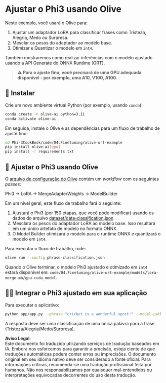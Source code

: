 # Ajustar o Phi3 usando Olive

Neste exemplo, você usará o Olive para:

1. Ajustar um adaptador LoRA para classificar frases como Tristeza, Alegria, Medo ou Surpresa.
1. Mesclar os pesos do adaptador ao modelo base.
1. Otimizar e Quantizar o modelo em `int4`.

Também mostraremos como realizar inferências com o modelo ajustado usando a API Generate do ONNX Runtime (ORT).

> **⚠️ Para o ajuste fino, você precisará de uma GPU adequada disponível - por exemplo, uma A10, V100, A100.**

## 💾 Instalar

Crie um novo ambiente virtual Python (por exemplo, usando `conda`):

```bash
conda create -n olive-ai python=3.11
conda activate olive-ai
```

Em seguida, instale o Olive e as dependências para um fluxo de trabalho de ajuste fino:

```bash
cd Phi-3CookBook/code/04.Finetuning/olive-ort-example
pip install olive-ai[gpu]
pip install -r requirements.txt
```

## 🧪 Ajustar o Phi3 usando Olive

O [arquivo de configuração do Olive](../../../../../code/03.Finetuning/olive-ort-example/phrase-classification.json) contém um *workflow* com os seguintes *passes*:

Phi3 -> LoRA -> MergeAdapterWeights -> ModelBuilder

Em um nível geral, este fluxo de trabalho fará o seguinte:

1. Ajustará o Phi3 (por 150 etapas, que você pode modificar) usando os dados do arquivo [dataset/data-classification.json](../../../../../code/03.Finetuning/olive-ort-example/dataset/dataset-classification.json).
1. Mesclará os pesos do adaptador LoRA ao modelo base. Isso resultará em um único artefato de modelo no formato ONNX.
1. O Model Builder otimizará o modelo para o runtime ONNX *e* quantizará o modelo em `int4`.

Para executar o fluxo de trabalho, rode:

```bash
olive run --config phrase-classification.json
```

Quando o Olive terminar, o modelo Phi3 ajustado e otimizado em `int4` estará disponível em: `code/04.Finetuning/olive-ort-example/models/lora-merge-mb/gpu-cuda_model`.

## 🧑‍💻 Integrar o Phi3 ajustado em sua aplicação

Para executar o aplicativo:

```bash
python app/app.py --phrase "cricket is a wonderful sport!" --model-path models/lora-merge-mb/gpu-cuda_model
```

A resposta deve ser uma classificação de uma única palavra para a frase (Tristeza/Alegria/Medo/Surpresa).

**Aviso Legal**:  
Este documento foi traduzido utilizando serviços de tradução baseados em IA. Embora nos esforcemos para garantir a precisão, esteja ciente de que traduções automáticas podem conter erros ou imprecisões. O documento original em seu idioma nativo deve ser considerado a fonte oficial. Para informações críticas, recomenda-se uma tradução profissional feita por humanos. Não nos responsabilizamos por quaisquer mal-entendidos ou interpretações equivocadas decorrentes do uso desta tradução.